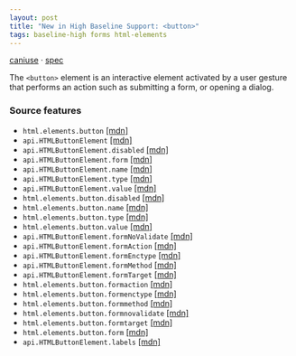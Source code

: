 ```yaml
---
layout: post
title: "New in High Baseline Support: <button>"
tags: baseline-high forms html-elements
---
```


[caniuse](https://caniuse.com/?search=button) · [spec](https://html.spec.whatwg.org/multipage/form-elements.html#the-button-element)

The `<button>` element is an interactive element activated by a user gesture that performs an action such as submitting a form, or opening a dialog.

### Source features

- ``html.elements.button`` [[mdn]](https://https://developer.mozilla.org/en-US/search?q=html.elements.button)
- ``api.HTMLButtonElement`` [[mdn]](https://https://developer.mozilla.org/en-US/search?q=api.HTMLButtonElement)
- ``api.HTMLButtonElement.disabled`` [[mdn]](https://https://developer.mozilla.org/en-US/search?q=api.HTMLButtonElement.disabled)
- ``api.HTMLButtonElement.form`` [[mdn]](https://https://developer.mozilla.org/en-US/search?q=api.HTMLButtonElement.form)
- ``api.HTMLButtonElement.name`` [[mdn]](https://https://developer.mozilla.org/en-US/search?q=api.HTMLButtonElement.name)
- ``api.HTMLButtonElement.type`` [[mdn]](https://https://developer.mozilla.org/en-US/search?q=api.HTMLButtonElement.type)
- ``api.HTMLButtonElement.value`` [[mdn]](https://https://developer.mozilla.org/en-US/search?q=api.HTMLButtonElement.value)
- ``html.elements.button.disabled`` [[mdn]](https://https://developer.mozilla.org/en-US/search?q=html.elements.button.disabled)
- ``html.elements.button.name`` [[mdn]](https://https://developer.mozilla.org/en-US/search?q=html.elements.button.name)
- ``html.elements.button.type`` [[mdn]](https://https://developer.mozilla.org/en-US/search?q=html.elements.button.type)
- ``html.elements.button.value`` [[mdn]](https://https://developer.mozilla.org/en-US/search?q=html.elements.button.value)
- ``api.HTMLButtonElement.formNoValidate`` [[mdn]](https://https://developer.mozilla.org/en-US/search?q=api.HTMLButtonElement.formNoValidate)
- ``api.HTMLButtonElement.formAction`` [[mdn]](https://https://developer.mozilla.org/en-US/search?q=api.HTMLButtonElement.formAction)
- ``api.HTMLButtonElement.formEnctype`` [[mdn]](https://https://developer.mozilla.org/en-US/search?q=api.HTMLButtonElement.formEnctype)
- ``api.HTMLButtonElement.formMethod`` [[mdn]](https://https://developer.mozilla.org/en-US/search?q=api.HTMLButtonElement.formMethod)
- ``api.HTMLButtonElement.formTarget`` [[mdn]](https://https://developer.mozilla.org/en-US/search?q=api.HTMLButtonElement.formTarget)
- ``html.elements.button.formaction`` [[mdn]](https://https://developer.mozilla.org/en-US/search?q=html.elements.button.formaction)
- ``html.elements.button.formenctype`` [[mdn]](https://https://developer.mozilla.org/en-US/search?q=html.elements.button.formenctype)
- ``html.elements.button.formmethod`` [[mdn]](https://https://developer.mozilla.org/en-US/search?q=html.elements.button.formmethod)
- ``html.elements.button.formnovalidate`` [[mdn]](https://https://developer.mozilla.org/en-US/search?q=html.elements.button.formnovalidate)
- ``html.elements.button.formtarget`` [[mdn]](https://https://developer.mozilla.org/en-US/search?q=html.elements.button.formtarget)
- ``html.elements.button.form`` [[mdn]](https://https://developer.mozilla.org/en-US/search?q=html.elements.button.form)
- ``api.HTMLButtonElement.labels`` [[mdn]](https://https://developer.mozilla.org/en-US/search?q=api.HTMLButtonElement.labels)
